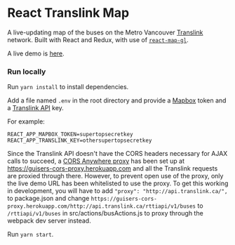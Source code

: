 # React Translink Map
A live-updating map of the buses on the Metro Vancouver [Translink](https://www.translink.ca/) network. Built with React and Redux, with use of [`react-map-gl`](https://github.com/uber/react-map-gl).

A live demo is [here](https://react-translink-map.herokuapp.com/).

### Run locally
Run `yarn install` to install dependencies.

Add a file named `.env` in the root directory and provide a [Mapbox](https://www.mapbox.com/) token and a [Translink API](https://developer.translink.ca/) key.

For example:
```
REACT_APP_MAPBOX_TOKEN=supertopsecretkey
REACT_APP_TRANSLINK_KEY=othersupertopsecretkey
```

Since the Translink API doesn't have the CORS headers necessary for AJAX calls to succeed, a [CORS Anywhere proxy](https://github.com/Rob--W/cors-anywhere) has been set up at https://guisers-cors-proxy.herokuapp.com and all the Translink requests are proxied through there. However, to prevent open use of the proxy, only the live demo URL has been whitelisted to use the proxy. To get this working in development, you will have to add `"proxy": "http://api.translink.ca/",` to package.json and change `https://guisers-cors-proxy.herokuapp.com/http://api.translink.ca/rttiapi/v1/buses` to `/rttiapi/v1/buses` in src/actions/busActions.js to proxy through the webpack dev server instead.

Run `yarn start`.
